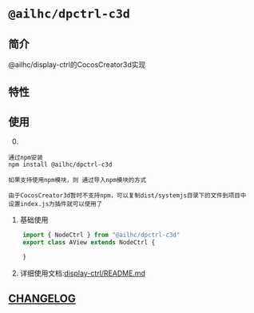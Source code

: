 # `@ailhc/dpctrl-c3d`


## 简介
@ailhc/display-ctrl的CocosCreator3d实现

## 特性

## 使用

0. 
    
    通过npm安装 
    npm install @ailhc/dpctrl-c3d

    如果支持使用npm模块，则 通过导入npm模块的方式
    
    由于CocosCreator3d暂时不支持npm，可以复制dist/systemjs目录下的文件到项目中
    设置index.js为插件就可以使用了

    
1. 基础使用
```ts
    import { NodeCtrl } from "@ailhc/dpctrl-c3d"
    export class AView extends NodeCtrl {

    }
```
2. 详细使用文档:[display-ctrl/README.md](https://github.com/AILHC/EasyGameFrameworkOpen/tree/main/packages/display-ctrl#readme)


## [CHANGELOG](packages/dpctrl-ccc/CHANGELOG.md)

